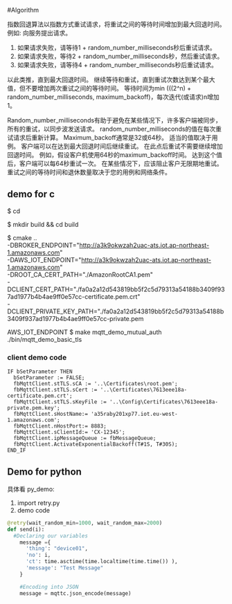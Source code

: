 


#Algorithm

指数回退算法以指数方式重试请求，将重试之间的等待时间增加到最大回退时间。例如:
向服务提出请求。
1. 如果请求失败，请等待1 + random_number_milliseconds秒后重试请求。
2. 如果请求失败，等待2 + random_number_milliseconds秒，然后重试请求。
3. 如果请求失败，请等待4 + random_number_milliseconds秒后重试请求。

以此类推，直到最大回退时间。
继续等待和重试，直到重试次数达到某个最大值，但不要增加两次重试之间的等待时间。
等待时间为min (((2^n) + random_number_milliseconds, maximum_backoff)，每次迭代(或请求)n增加1。

Random_number_milliseconds有助于避免在某些情况下，许多客户端被同步，所有的重试，以同步波发送请求。
random_number_milliseconds的值在每次重试请求后重新计算。
Maximum_backoff通常是32或64秒。
适当的值取决于用例。
客户端可以在达到最大回退时间后继续重试。
在此点后重试不需要继续增加回退时间。
例如，假设客户机使用64秒的maximum_backoff时间。
达到这个值后，客户端可以每64秒重试一次。
在某些情况下，应该阻止客户无限期地重试。
重试之间的等待时间和退休数量取决于您的用例和网络条件。




##  demo for c

$ cd 

$ mkdir build && cd build

$ cmake .. \
-DBROKER_ENDPOINT="http://a3k9okwzah2uac-ats.iot.ap-northeast-1.amazonaws.com" \
-DAWS_IOT_ENDPOINT="http://a3k9okwzah2uac-ats.iot.ap-northeast-1.amazonaws.com" \
-DROOT_CA_CERT_PATH="./AmazonRootCA1.pem" \
-DCLIENT_CERT_PATH="./fa0a2a12d543819bb5f2c5d79313a54188b3409f937ad1977b4b4ae9ff0e57cc-certificate.pem.crt" \
-DCLIENT_PRIVATE_KEY_PATH="./fa0a2a12d543819bb5f2c5d79313a54188b3409f937ad1977b4b4ae9ff0e57cc-private.pem

AWS_IOT_ENDPOINT
$ make mqtt_demo_mutual_auth
./bin/mqtt_demo_basic_tls

### client demo code
```
IF bSetParameter THEN
  bSetParameter := FALSE;
  fbMqttClient.stTLS.sCA := '..\Certificates\root.pem';
  fbMqttClient.stTLS.sCert := '..\Certificates\7613eee18a-certificate.pem.crt';
  fbMqttClient.stTLS.sKeyFile := '..\Config\Certificates\7613eee18a-private.pem.key';
  fbMqttClient.sHostName:= 'a35raby201xp77.iot.eu-west-1.amazonaws.com';
  fbMqttClient.nHostPort:= 8883;
  fbMqttClient.sClientId:= 'CX-12345';
  fbMqttClient.ipMessageQueue := fbMessageQueue;
  fbMqttClient.ActivateExponentialBackoff(T#1S, T#30S);
END_IF
```

## Demo for python
具体看 py_demo:

1. import retry.py
2. demo code 
```python
@retry(wait_random_min=1000, wait_random_max=2000)
def send(i):
  #Declaring our variables
    message ={
      'thing': "device01",
      'no': i,
      'ct': time.asctime(time.localtime(time.time()) ),
      'message': "Test Message"
    }

    #Encoding into JSON
    message = mqttc.json_encode(message)
```






